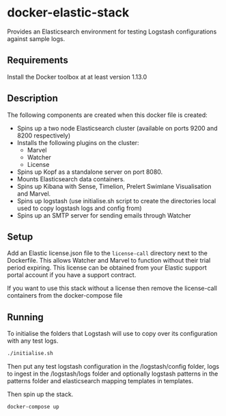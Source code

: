# docker-elastic-stack

Provides an Elasticsearch environment for testing Logstash configurations
against sample logs.

## Requirements

Install the Docker toolbox at at least version 1.13.0

## Description

The following components are created when this docker file is created:

* Spins up a two node Elasticsearch cluster (available on ports 9200 and 8200 respectively)
* Installs the following plugins on the cluster:
   * Marvel
   * Watcher
   * License
* Spins up Kopf as a standalone server on port 8080.
* Mounts Elasticsearch data containers.
* Spins up Kibana with Sense, Timelion, Prelert Swimlane Visualisation and Marvel.
* Spins up logstash (use initialise.sh script to create the directories local used to copy logstash logs and config from)
* Spins up an SMTP server for sending emails through Watcher

## Setup

Add an Elastic license.json file to the `license-call` directory next to the Dockerfile. This allows Watcher and Marvel to function without their trial period expiring. This license can be obtained
from your Elastic support portal account if you have a support contract.

If you want to use this stack without a license then remove the license-call containers from the docker-compose file

## Running

To initialise the folders that Logstash will use to copy over its configuration
with any test logs.

```bash
./initialise.sh
```

Then put any test logstash configuration in the /logstash/config folder, logs
to ingest in the /logstash/logs folder and optionally logstash patterns in the
patterns folder and elasticsearch mapping templates in templates.

Then spin up the stack.

```bash
docker-compose up
```
